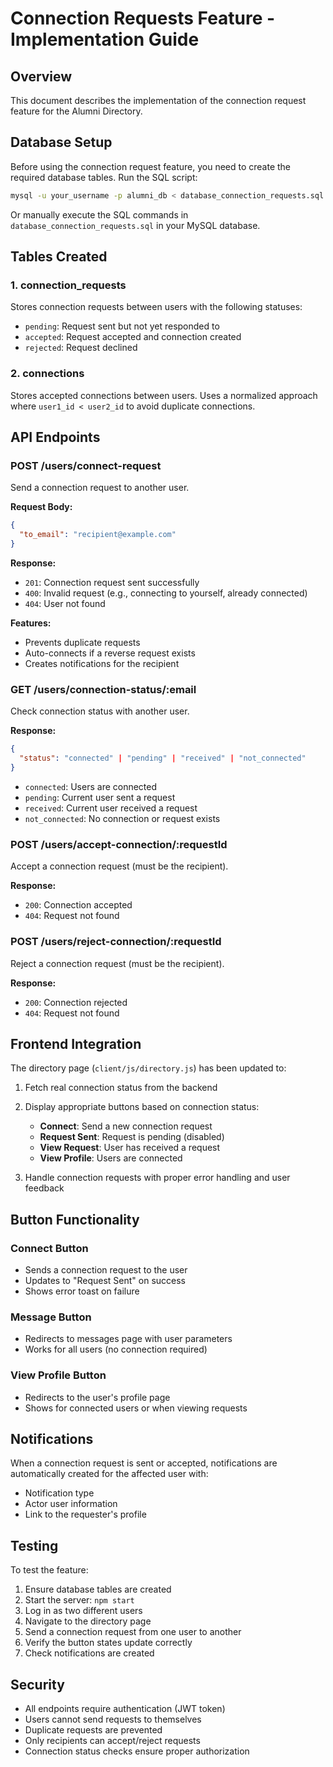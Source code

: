 # Connection Requests Feature - Implementation Guide

## Overview
This document describes the implementation of the connection request feature for the Alumni Directory.

## Database Setup

Before using the connection request feature, you need to create the required database tables. Run the SQL script:

```bash
mysql -u your_username -p alumni_db < database_connection_requests.sql
```

Or manually execute the SQL commands in `database_connection_requests.sql` in your MySQL database.

## Tables Created

### 1. connection_requests
Stores connection requests between users with the following statuses:
- `pending`: Request sent but not yet responded to
- `accepted`: Request accepted and connection created
- `rejected`: Request declined

### 2. connections
Stores accepted connections between users. Uses a normalized approach where `user1_id < user2_id` to avoid duplicate connections.

## API Endpoints

### POST /users/connect-request
Send a connection request to another user.

**Request Body:**
```json
{
  "to_email": "recipient@example.com"
}
```

**Response:**
- `201`: Connection request sent successfully
- `400`: Invalid request (e.g., connecting to yourself, already connected)
- `404`: User not found

**Features:**
- Prevents duplicate requests
- Auto-connects if a reverse request exists
- Creates notifications for the recipient

### GET /users/connection-status/:email
Check connection status with another user.

**Response:**
```json
{
  "status": "connected" | "pending" | "received" | "not_connected"
}
```

- `connected`: Users are connected
- `pending`: Current user sent a request
- `received`: Current user received a request
- `not_connected`: No connection or request exists

### POST /users/accept-connection/:requestId
Accept a connection request (must be the recipient).

**Response:**
- `200`: Connection accepted
- `404`: Request not found

### POST /users/reject-connection/:requestId
Reject a connection request (must be the recipient).

**Response:**
- `200`: Connection rejected
- `404`: Request not found

## Frontend Integration

The directory page (`client/js/directory.js`) has been updated to:

1. Fetch real connection status from the backend
2. Display appropriate buttons based on connection status:
   - **Connect**: Send a new connection request
   - **Request Sent**: Request is pending (disabled)
   - **View Request**: User has received a request
   - **View Profile**: Users are connected

3. Handle connection requests with proper error handling and user feedback

## Button Functionality

### Connect Button
- Sends a connection request to the user
- Updates to "Request Sent" on success
- Shows error toast on failure

### Message Button
- Redirects to messages page with user parameters
- Works for all users (no connection required)

### View Profile Button
- Redirects to the user's profile page
- Shows for connected users or when viewing requests

## Notifications

When a connection request is sent or accepted, notifications are automatically created for the affected user with:
- Notification type
- Actor user information
- Link to the requester's profile

## Testing

To test the feature:

1. Ensure database tables are created
2. Start the server: `npm start`
3. Log in as two different users
4. Navigate to the directory page
5. Send a connection request from one user to another
6. Verify the button states update correctly
7. Check notifications are created

## Security

- All endpoints require authentication (JWT token)
- Users cannot send requests to themselves
- Duplicate requests are prevented
- Only recipients can accept/reject requests
- Connection status checks ensure proper authorization
